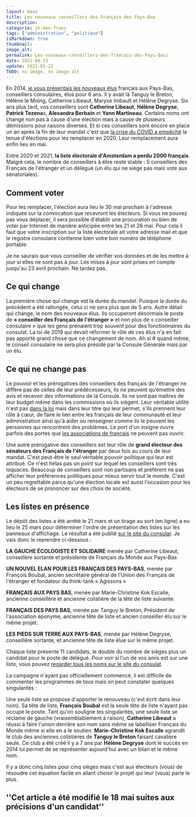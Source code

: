 ```yaml
---
layout: base
title: Les nouveaux conseillers des Français des Pays-Bas
description: 
categorie: ik-ben-frans
tags: ["administration", "politique"]
isMarkdown: true
thumbnail: 
image_alt: 
permalink: Les-nouveaux-conseillers-des-francais-des-Pays-Bas/
date: 2021-04-13
update: 2021-05-22
TODO: no image, no image alt
---
```




En 2014, [je vous présentais les nouveaux élus](/Les-nouveaux-conseillers-consulaires) français aux Pays-Bas, conseillers consulaires, élus pour 6 ans. Il y avait là Tanguy le Breton, Hélène le Moing, Catherine Libeaut, Maryse Imbault et Hélène Degryse. Six ans plus tard, vos conseillers sont **Catherine  Libeaut**, **Hélène Degryse**, **Patrick Tezena**s, **Alexandra Berbain** et **Yann Martineau**. Certains noms ont changé non pas à cause d'une élection mais à cause de plusieurs démissions pour raisons diverses. Et si ces conseillers sont encore en place un an après la fin de leur mandat c'est que [la crise du COVID a empêché](https://amsterdam.consulfrance.org/Report-des-elections-des-conseillers-des-Francais-de-l-etranger-et-des-delegues-consulaires-720) la tenue d'élections pour les remplacer en 2020. Leur remplacement aura enfin lieu en mai.

Entre 2020 et 2021, **la liste électorale d'Amsterdam a perdu 2000 français**. Malgré cela, le nombre de conseillers à élire reste stable : 5 conseillers des Français de l'étranger et un délégué (un élu qui ne siège pas mais vote aux sénatoriales).

## Comment voter
Pour les remplacer, l'élection aura lieu le 30 mai prochain à l'adresse indiquée sur la convocation que recevront les électeurs. Si vous ne pouvez pas vous déplacer, il sera possible d'établir une procuration ou bien de voter par Internet de manière anticipée entre les 21 et 26 mai. Pour cela il faut que votre inscription sur la liste électorale ait votre adresse mail et que le registre consulaire contienne bien votre bon numéro de téléphone portable.

Je ne saurais que vous conseiller de vérifier vos données et de les mettre à jour si elles ne sont pas à jour. Les mises à jour sont prises en compte jusqu'au 23 avril prochain. Ne tardez pas.

## Ce qui change
La première chose qui change est la durée du mandat. Puisque la durée du précédent a été rallongée, celui ci ne sera plus que de 5 ans. Autre détail qui change, le nom des nouveaux élus. Ils occuperont désormais le poste de **« conseiller des Français de l'étranger »** et non plus de « conseiller consulaire » que les gens prenaient trop souvent pour des fonctionnaires du consulat. La loi de 2019 qui devait réformer le rôle de ces élus n'a en fait pas apporté grand chose que ce changement de nom. Ah si # quand même, le conseil consulaire ne sera plus présidé par la Consule Générale mais par un élu.

## Ce qui ne change pas
Le pouvoir et les prérogatives des conseillers des français de l'étranger ne diffère pas de celles de leur prédécesseurs, ils ne peuvent qu’émettre des avis et recevoir des informations de la Consule. Ils ne sont pas maîtres de leur budget même dans les commissions où ils siègent. Leur véritable utilité n'est pas [dans la loi](https://www.legifrance.gouv.fr/loda/id/JORFTEXT000028621562) mais dans leur titre qui leur permet, s'ils prennent leur rôle à cœur, de faire le lien entre les français de leur communauté et leur administration ainsi qu'à aider ou renseigner comme ils le peuvent les personnes qui rencontrent des problèmes. Le port d'un insigne ouvre parfois des portes que [les associations de français](https://amsterdam.consulfrance.org/Autres-associations-francaises-et-interculturelles) ne peuvent pas ouvrir.

Une autre prérogative des conseillers est leur rôle de **grand électeur des sénateurs des Français de l'étranger** par deux fois au cours de leur mandat. C'est peut-être le seul véritable pouvoir politique qui leur est attribué. Ce n'est hélas pas un point sur lequel les conseillers sont très loquaces. Beaucoup de conseillers sont non partisans et préfèrent ne pas afficher leur préférences politiques pour mieux servir tout le monde. C'est un peu regrettable parce qu'une élection locale est aussi l'occasion pour les électeurs de se prononcer sur des choix de société.

## Les listes en présence
Le dépôt des listes a été arrêté le 21 mars et un tirage au sort (en ligne) a eu lieu le 25 mars pour déterminer l'ordre de présentation des listes sur les panneaux d'affichage. Le résultat a été publié [sur le site du consulat](https://amsterdam.consulfrance.org/Election-des-Conseillers-des-Francais-de-l-Etranger-du-30-mai-2021-Tirage-au). Je vais donc le reprendre ci-dessous :

**LA GAUCHE ÉCOLOGISTE ET SOLIDAIRE** menée par Catherine Libeaut, conseillère sortante et présidente de Français du Monde aux Pays-Bas

**UN NOUVEL ELAN POUR LES FRANÇAIS DES PAYS-BAS**, menée par François Boubal, ancien secrétaire général de l’Union des Français de l'étranger et fondateur du think-tank « Agissons »

**FRANÇAIS AUX PAYS BAS**, menée par Marie-Christine Kok Escalle, ancienne conseillère et ancienne colistière de la tête de liste suivante.

**FRANÇAIS DES PAYS BAS**, menée par Tanguy le Breton, Président de l'association éponyme, ancienne tête de liste et ancien conseiller élu sur le même projet.

**LES PIEDS SUR TERRE AUX PAYS-BAS**, menée par Hélène Degryse, conseillère sortante, et ancienne tête de liste élue sur le même projet.

Chaque liste présente 11 candidats, le double du nombre de sièges plus un candidat pour le poste de délégué. Pour voir si l'un de vos amis est sur une liste, vous pouvez [regarder tous les noms sur le site du consulat](https://amsterdam.consulfrance.org/Election-des-Conseillers-des-Francais-de-l-Etranger-du-30-mai-2021-Arret-des).

La campagne n'ayant pas officiellement commencé, il est difficile de commenter les programmes de tous mais on peut constater quelques singularités : 

Une seule liste se propose d'apporter le renouveau (c'est écrit dans leur nom). Sa tête de liste, **François Boubal** est la seule tête de liste n'ayant pas occupé le poste. Tant qu'on souligne les singularités, une seule liste se réclame de gauche (vraisemblablement à raison), **Catherine Libeaut** a réussi à faire l'union derrière son nom sans même se labelliser Français du Monde même si elle en a le soutien. **Marie-Christine Kok Escalle** agrandit le club des anciennes colistières de **Tanguy le Breton** faisant cavalière seule. Ce club a été créé il y a 7 ans par **Hélène Degryse** dont le succès en 2014 lui permet de se représenter aujourd'hui avec un bilan et le même nom.

Il y a donc cinq listes pour cinq sièges mais c'est aux électeurs (vous) de résoudre cet équation facile en allant choisir le projet qui leur (vous) parle le plus.

''Cet article a été modifié le 18 mai suites aux précisions d'un candidat''
---
<!-- post notes:
CR des conseils: 
  https://amsterdam.consulfrance.org/Proces-verbaux-des-reunions-du-conseil-consulaire 
https://www.legifrance.gouv.fr/jorf/article_jo/JORFARTI000043075461
--->
